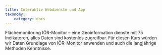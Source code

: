 ```yaml
---
title: Interaktiv Webdienste und App
taxonomy:
    category: docs
---
```


Flächemonitoring IÖR-Monitor – eine Geoinformation dienste mit 75 Indikatoren, alles Daten sind kostenlos zugreifbar. Für diesen Kurs würden wir Daten Grundlage von IÖR-Monitor anwenden und auch die langjährige Methoden Kenntnisse. 
